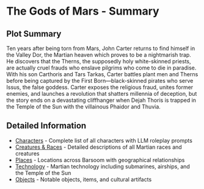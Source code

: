 # The Gods of Mars - Summary

## Plot Summary

Ten years after being torn from Mars, John Carter returns to find himself in the Valley Dor, the Martian heaven which proves to be a nightmarish trap. He discovers that the Therns, the supposedly holy white-skinned priests, are actually cruel frauds who enslave pilgrims who come to die in paradise. With his son Carthoris and Tars Tarkas, Carter battles plant men and Therns before being captured by the First Born—black-skinned pirates who serve Issus, the false goddess. Carter exposes the religious fraud, unites former enemies, and launches a revolution that shatters millennia of deception, but the story ends on a devastating cliffhanger when Dejah Thoris is trapped in the Temple of the Sun with the villainous Phaidor and Thuvia.

## Detailed Information

- [Characters](CHARACTERS.md) - Complete list of all characters with LLM roleplay prompts
- [Creatures & Races](CREATURES.md) - Detailed descriptions of all Martian races and creatures
- [Places](PLACES.md) - Locations across Barsoom with geographical relationships
- [Technology](TECHS.md) - Martian technology including submarines, airships, and the Temple of the Sun
- [Objects](OBJECTS.md) - Notable objects, items, and cultural artifacts
